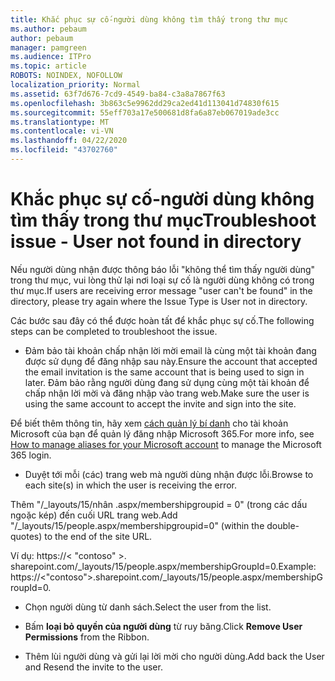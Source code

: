 ```yaml
---
title: Khắc phục sự cố-người dùng không tìm thấy trong thư mục
ms.author: pebaum
author: pebaum
manager: pamgreen
ms.audience: ITPro
ms.topic: article
ROBOTS: NOINDEX, NOFOLLOW
localization_priority: Normal
ms.assetid: 63f7d676-7cd9-4549-ba84-c3a8a7867f63
ms.openlocfilehash: 3b863c5e9962dd29ca2ed41d113041d74830f615
ms.sourcegitcommit: 55eff703a17e500681d8fa6a87eb067019ade3cc
ms.translationtype: MT
ms.contentlocale: vi-VN
ms.lasthandoff: 04/22/2020
ms.locfileid: "43702760"
---
```

# <a name="troubleshoot-issue---user-not-found-in-directory"></a><span data-ttu-id="2fa01-102">Khắc phục sự cố-người dùng không tìm thấy trong thư mục</span><span class="sxs-lookup"><span data-stu-id="2fa01-102">Troubleshoot issue - User not found in directory</span></span>

<span data-ttu-id="2fa01-103">Nếu người dùng nhận được thông báo lỗi "không thể tìm thấy người dùng" trong thư mục, vui lòng thử lại nơi loại sự cố là người dùng không có trong thư mục.</span><span class="sxs-lookup"><span data-stu-id="2fa01-103">If users are receiving error message "user can't be found" in the directory, please try again where the Issue Type is User not in directory.</span></span>

<span data-ttu-id="2fa01-104">Các bước sau đây có thể được hoàn tất để khắc phục sự cố.</span><span class="sxs-lookup"><span data-stu-id="2fa01-104">The following steps can be completed to troubleshoot the issue.</span></span>

- <span data-ttu-id="2fa01-105">Đảm bảo tài khoản chấp nhận lời mời email là cùng một tài khoản đang được sử dụng để đăng nhập sau này.</span><span class="sxs-lookup"><span data-stu-id="2fa01-105">Ensure the account that accepted the email invitation is the same account that is being used to sign in later.</span></span> <span data-ttu-id="2fa01-106">Đảm bảo rằng người dùng đang sử dụng cùng một tài khoản để chấp nhận lời mời và đăng nhập vào trang web.</span><span class="sxs-lookup"><span data-stu-id="2fa01-106">Make sure the user is using the same account to accept the invite and sign into the site.</span></span> 

<span data-ttu-id="2fa01-107">Để biết thêm thông tin, hãy xem [cách quản lý bí danh</a> cho tài khoản Microsoft của bạn để quản lý đăng nhập Microsoft 365](https://support.microsoft.com/help/12407/microsoft-account-how-to-manage-aliases).</span><span class="sxs-lookup"><span data-stu-id="2fa01-107">For more info, see [How to manage aliases for your Microsoft account</a> to manage the Microsoft 365 login](https://support.microsoft.com/help/12407/microsoft-account-how-to-manage-aliases).</span></span> 

- <span data-ttu-id="2fa01-108">Duyệt tới mỗi (các) trang web mà người dùng nhận được lỗi.</span><span class="sxs-lookup"><span data-stu-id="2fa01-108">Browse to each site(s) in which the user is receiving the error.</span></span> 

<span data-ttu-id="2fa01-109">Thêm "/_layouts/15/nhân .aspx/membershipgroupid = 0" (trong các dấu ngoặc kép) đến cuối URL trang web.</span><span class="sxs-lookup"><span data-stu-id="2fa01-109">Add "/_layouts/15/people.aspx/membershipgroupid=0" (within the double-quotes) to the end of the site URL.</span></span> 

<span data-ttu-id="2fa01-110">Ví dụ: https://< "contoso" >. sharepoint.com/_layouts/15/people.aspx/membershipGroupId=0.</span><span class="sxs-lookup"><span data-stu-id="2fa01-110">Example: https://<"contoso">.sharepoint.com/_layouts/15/people.aspx/membershipGroupId=0.</span></span>

- <span data-ttu-id="2fa01-111">Chọn người dùng từ danh sách.</span><span class="sxs-lookup"><span data-stu-id="2fa01-111">Select the user from the list.</span></span>

- <span data-ttu-id="2fa01-112">Bấm **loại bỏ quyền của người dùng** từ ruy băng.</span><span class="sxs-lookup"><span data-stu-id="2fa01-112">Click **Remove User Permissions** from the Ribbon.</span></span> 
-  <span data-ttu-id="2fa01-113">Thêm lùi người dùng và gửi lại lời mời cho người dùng.</span><span class="sxs-lookup"><span data-stu-id="2fa01-113">Add back the User and Resend the invite to the user.</span></span>

